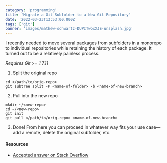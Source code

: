 ```yaml
---
category: 'programming'
title: 'Migrate a Git Subfolder to a New Git Repository'
date: '2022-03-23T13:53:00.000Z'
tags: ['git']
banner: 'images/mathew-schwartz-DUPITwoxXJE-unsplash.jpg'
---
```


I recently needed to move several packages from subfolders in a monorepo to individual repositories while retaining the history of each package. It turned out to be a relatively painless process.

_Requires Git >= 1.7.11_

1. Split the original repo

```shell
cd </path/to/orig-repo>
git subtree split -P <name-of-folder> -b <name-of-new-branch>
```

2. Pull into the new repo

```shell
mkdir ~/<new-repo>
cd ~/<new-repo>
git init
git pull </path/to/orig-repo> <name-of-new-branch>
```

3. Done! From here you can proceed in whatever way fits your use case—add a remote, delete the original subfolder, etc.

#### Resources

- [Accepted answer on Stack Overflow](https://stackoverflow.com/a/17864475)
